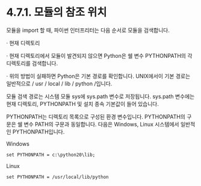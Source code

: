 # 4.7.1.     모듈의 참조 위치

모듈을 import 할 때, 파이썬 인터프리터는 다음 순서로 모듈을 검색합니다.

·         현재 디렉토리

·         현재 디렉토리에서 모듈이 발견되지 않으면 Python은 쉘 변수 PYTHONPATH의 각 디렉토리를 검색합니다.

·         위의 방법이 실패하면 Python은 기본 경로를 확인합니다. UNIX에서이 기본 경로는 일반적으로 / usr / local / lib / python /입니다.

모듈 검색 경로는 시스템 모듈 sys에 sys.path 변수로 저장됩니다. sys.path 변수에는 현재 디렉토리, PYTHONPATH 및 설치 종속 기본값이 들어 있습니다.

PYTHONPATH는 디렉토리 목록으로 구성된 환경 변수입니다. PYTHONPATH의 구문은 쉘 변수 PATH의 구문과 동일합니다. 다음은 Windows, Linux 시스템에서 일반적인 PYTHONPATH입니다.

Windows

```text
set PYTHONPATH = c:\python20\lib;
```

Linux

```text
set PYTHONPATH = /usr/local/lib/python
```

